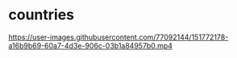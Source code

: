 # countries

https://user-images.githubusercontent.com/77092144/151772178-a16b9b69-60a7-4d3e-906c-03b1a84957b0.mp4
